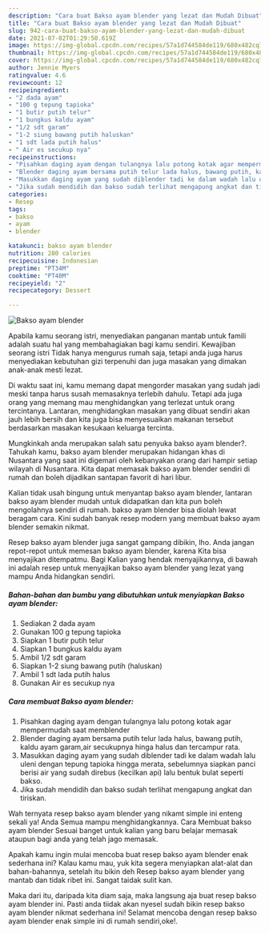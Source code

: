 ```yaml
---
description: "Cara buat Bakso ayam blender yang lezat dan Mudah Dibuat"
title: "Cara buat Bakso ayam blender yang lezat dan Mudah Dibuat"
slug: 942-cara-buat-bakso-ayam-blender-yang-lezat-dan-mudah-dibuat
date: 2021-07-02T01:29:50.619Z
image: https://img-global.cpcdn.com/recipes/57a1d744584de119/680x482cq70/bakso-ayam-blender-foto-resep-utama.jpg
thumbnail: https://img-global.cpcdn.com/recipes/57a1d744584de119/680x482cq70/bakso-ayam-blender-foto-resep-utama.jpg
cover: https://img-global.cpcdn.com/recipes/57a1d744584de119/680x482cq70/bakso-ayam-blender-foto-resep-utama.jpg
author: Jennie Myers
ratingvalue: 4.6
reviewcount: 12
recipeingredient:
- "2 dada ayam"
- "100 g tepung tapioka"
- "1 butir putih telur"
- "1 bungkus kaldu ayam"
- "1/2 sdt garam"
- "1-2 siung bawang putih haluskan"
- "1 sdt lada putih halus"
- " Air es secukup nya"
recipeinstructions:
- "Pisahkan daging ayam dengan tulangnya lalu potong kotak agar mempermudah saat memblender"
- "Blender daging ayam bersama putih telur lada halus, bawang putih, kaldu ayam garam,air secukupnya hinga halus dan tercampur rata."
- "Masukkan daging ayam yang sudah diblender tadi ke dalam wadah lalu uleni dengan tepung tapioka hingga merata, sebelumnya siapkan panci berisi air yang sudah direbus (kecilkan api) lalu bentuk bulat seperti bakso."
- "Jika sudah mendidih dan bakso sudah terlihat mengapung angkat dan tiriskan."
categories:
- Resep
tags:
- bakso
- ayam
- blender

katakunci: bakso ayam blender 
nutrition: 280 calories
recipecuisine: Indonesian
preptime: "PT34M"
cooktime: "PT40M"
recipeyield: "2"
recipecategory: Dessert

---
```



![Bakso ayam blender](https://img-global.cpcdn.com/recipes/57a1d744584de119/680x482cq70/bakso-ayam-blender-foto-resep-utama.jpg)

Apabila kamu seorang istri, menyediakan panganan mantab untuk famili adalah suatu hal yang membahagiakan bagi kamu sendiri. Kewajiban seorang istri Tidak hanya mengurus rumah saja, tetapi anda juga harus menyediakan kebutuhan gizi terpenuhi dan juga masakan yang dimakan anak-anak mesti lezat.

Di waktu  saat ini, kamu memang dapat mengorder masakan yang sudah jadi meski tanpa harus susah memasaknya terlebih dahulu. Tetapi ada juga orang yang memang mau menghidangkan yang terlezat untuk orang tercintanya. Lantaran, menghidangkan masakan yang dibuat sendiri akan jauh lebih bersih dan kita juga bisa menyesuaikan makanan tersebut berdasarkan masakan kesukaan keluarga tercinta. 



Mungkinkah anda merupakan salah satu penyuka bakso ayam blender?. Tahukah kamu, bakso ayam blender merupakan hidangan khas di Nusantara yang saat ini digemari oleh kebanyakan orang dari hampir setiap wilayah di Nusantara. Kita dapat memasak bakso ayam blender sendiri di rumah dan boleh dijadikan santapan favorit di hari libur.

Kalian tidak usah bingung untuk menyantap bakso ayam blender, lantaran bakso ayam blender mudah untuk didapatkan dan kita pun boleh mengolahnya sendiri di rumah. bakso ayam blender bisa diolah lewat beragam cara. Kini sudah banyak resep modern yang membuat bakso ayam blender semakin nikmat.

Resep bakso ayam blender juga sangat gampang dibikin, lho. Anda jangan repot-repot untuk memesan bakso ayam blender, karena Kita bisa menyajikan ditempatmu. Bagi Kalian yang hendak menyajikannya, di bawah ini adalah resep untuk menyajikan bakso ayam blender yang lezat yang mampu Anda hidangkan sendiri.

<!--inarticleads1-->

##### Bahan-bahan dan bumbu yang dibutuhkan untuk menyiapkan Bakso ayam blender:

1. Sediakan 2 dada ayam
1. Gunakan 100 g tepung tapioka
1. Siapkan 1 butir putih telur
1. Siapkan 1 bungkus kaldu ayam
1. Ambil 1/2 sdt garam
1. Siapkan 1-2 siung bawang putih (haluskan)
1. Ambil 1 sdt lada putih halus
1. Gunakan  Air es secukup nya




<!--inarticleads2-->

##### Cara membuat Bakso ayam blender:

1. Pisahkan daging ayam dengan tulangnya lalu potong kotak agar mempermudah saat memblender
1. Blender daging ayam bersama putih telur lada halus, bawang putih, kaldu ayam garam,air secukupnya hinga halus dan tercampur rata.
1. Masukkan daging ayam yang sudah diblender tadi ke dalam wadah lalu uleni dengan tepung tapioka hingga merata, sebelumnya siapkan panci berisi air yang sudah direbus (kecilkan api) lalu bentuk bulat seperti bakso.
1. Jika sudah mendidih dan bakso sudah terlihat mengapung angkat dan tiriskan.




Wah ternyata resep bakso ayam blender yang nikamt simple ini enteng sekali ya! Anda Semua mampu menghidangkannya. Cara Membuat bakso ayam blender Sesuai banget untuk kalian yang baru belajar memasak ataupun bagi anda yang telah jago memasak.

Apakah kamu ingin mulai mencoba buat resep bakso ayam blender enak sederhana ini? Kalau kamu mau, yuk kita segera menyiapkan alat-alat dan bahan-bahannya, setelah itu bikin deh Resep bakso ayam blender yang mantab dan tidak ribet ini. Sangat taidak sulit kan. 

Maka dari itu, daripada kita diam saja, maka langsung aja buat resep bakso ayam blender ini. Pasti anda tiidak akan nyesel sudah bikin resep bakso ayam blender nikmat sederhana ini! Selamat mencoba dengan resep bakso ayam blender enak simple ini di rumah sendiri,oke!.

